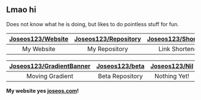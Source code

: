 ## Lmao hi

Does not know what he is doing, but likes to do pointless stuff for fun.

| [Joseos123/Website](https://github.com/Joseos123/joseos.com) | [Joseos123/Repository](https://github.com/Joseos123/repo.joseos.com) | [Joseos123/Shortener](https://github.com/Joseos123/go.joseos.com) | [Joseos123/Redirects](https://github.com/Joseos123/Redirects) | [Joseos123/Joseos123](https://github.com/Joseos123/Joseos123) |
| :-: | :-: | :-: | :-: | :-: |
| My Website | My Repository | Link Shortener | GH Pages Redirect | Repo for This |

| [Joseos123/GradientBanner](https://github.com/Joseos123/GradientBanner) | [Joseos123/beta](https://github.com/Joseos123/beta) | [Joseos123/Nil](#) | [Joseos123/Nil](#) | [Joseos123/Nil](#) |
| :-: | :-: | :-: | :-: | :-: |
| Moving Gradient | Beta Repository | Nothing Yet! | Nothing Yet! | Nothing Yet! |


**My website yes [joseos.com](https://joseos.com)!**
